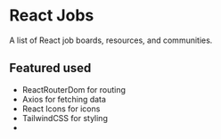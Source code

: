 # React Jobs

A list of React job boards, resources, and communities.

## Featured used
- ReactRouterDom for routing
- Axios for fetching data
- React Icons for icons
- TailwindCSS for styling
- 